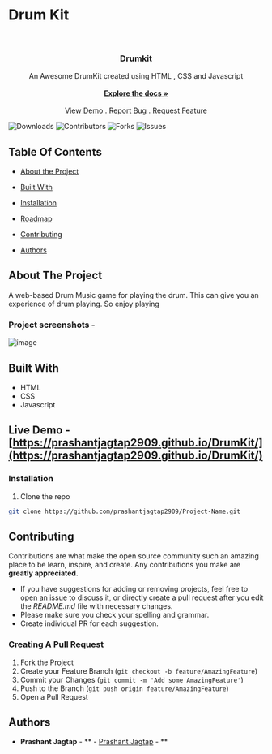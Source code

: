 

# Drum Kit


<br/>
<p align="center">
 

  <h3 align="center">Drumkit </h3>

  <p align="center">
    An Awesome DrumKit created using HTML , CSS and Javascript
    <br/>
    <br/>
    <a href="https://github.com/prashantjagtap2909/DrumKit"><strong>Explore the docs »</strong></a>
    <br/>
    <br/>
    <a href="https://github.com/prashantjagtap2909/DrumKit">View Demo</a>
    .
    <a href="https://github.com/prashantjagtap2909/DrumKit/issues">Report Bug</a>
    .
    <a href="https://github.com/prashantjagtap2909/DrumKit/issues">Request Feature</a>
  </p>
</p>

![Downloads](https://img.shields.io/github/downloads/prashantjagtap2909/DrumKit/total) ![Contributors](https://img.shields.io/github/contributors/prashantjagtap2909/DrumKit?color=dark-green) ![Forks](https://img.shields.io/github/forks/prashantjagtap2909/DrumKit?style=social) ![Issues](https://img.shields.io/github/license/prashantjagtap2909/DrumKit) 

## Table Of Contents

* [About the Project](#about-the-project)
* [Built With](#built-with)

* [Installation](#installation)

* [Roadmap](#roadmap)
* [Contributing](#contributing)

* [Authors](#authors)


## About The Project

A web-based Drum Music game for playing the drum. This can give you an experience of drum playing. So enjoy playing

### Project screenshots - 
![image](https://github.com/prashantjagtap2909/DrumKit/assets/93985255/7343f29c-616c-428c-b27b-7789eb4cb541)

## Built With
  - HTML
  - CSS
  - Javascript

## Live Demo - [https://prashantjagtap2909.github.io/DrumKit/](https://prashantjagtap2909.github.io/DrumKit/)

### Installation


1. Clone the repo

```sh
git clone https://github.com/prashantjagtap2909/Project-Name.git
```




## Contributing

Contributions are what make the open source community such an amazing place to be learn, inspire, and create. Any contributions you make are **greatly appreciated**.
* If you have suggestions for adding or removing projects, feel free to [open an issue](https://github.com/prashantjagtap2909/DrumKit/issues/new) to discuss it, or directly create a pull request after you edit the *README.md* file with necessary changes.
* Please make sure you check your spelling and grammar.
* Create individual PR for each suggestion.

### Creating A Pull Request

1. Fork the Project
2. Create your Feature Branch (`git checkout -b feature/AmazingFeature`)
3. Commit your Changes (`git commit -m 'Add some AmazingFeature'`)
4. Push to the Branch (`git push origin feature/AmazingFeature`)
5. Open a Pull Request


## Authors

* **Prashant Jagtap** - ** - [Prashant Jagtap](https://github.com/prashantjagtap2909/) - **













